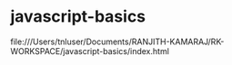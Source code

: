 # javascript-basics

file:///Users/tnluser/Documents/RANJITH-KAMARAJ/RK-WORKSPACE/javascript-basics/index.html